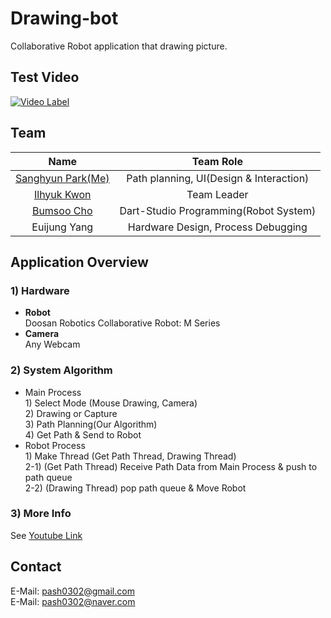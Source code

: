 # Drawing-bot  
Collaborative Robot application that drawing picture.

## Test Video
[![Video Label](http://img.youtube.com/vi/5INfNjucqbA/0.jpg)](https://www.youtube.com/watch?v=5INfNjucqbA)  

## Team
|Name|Team Role|
|:--:|:--:|
|[Sanghyun Park(Me)](https://github.com/SanghyunPark01)|Path planning, UI(Design & Interaction)|
|[Ilhyuk Kwon](https://github.com/kwon1h)|Team Leader|
|[Bumsoo Cho](https://github.com/retia0804)|Dart-Studio Programming(Robot System)|
|Euijung Yang|Hardware Design, Process Debugging|

## Application Overview

### 1) Hardware
* **Robot**  
  Doosan Robotics Collaborative Robot: M Series
* **Camera**  
  Any Webcam

### 2) System Algorithm
* Main Process  
  1\) Select Mode (Mouse Drawing, Camera)  
  2\) Drawing or Capture  
  3\) Path Planning(Our Algorithm)  
  4\) Get Path & Send to Robot
* Robot Process  
  1\) Make Thread (Get Path Thread, Drawing Thread)  
  2-1\) (Get Path Thread) Receive Path Data from Main Process & push to path queue  
  2-2\) (Drawing Thread) pop path queue & Move Robot  

### 3) More Info
See [Youtube Link](https://www.youtube.com/watch?v=5INfNjucqbA)  

## Contact  
E-Mail: pash0302@gmail.com  
E-Mail: pash0302@naver.com